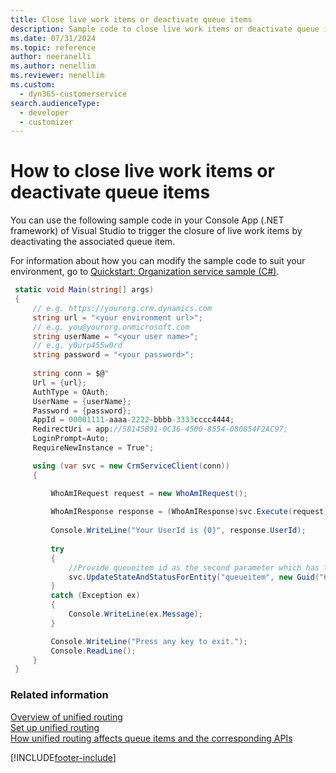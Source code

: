 ```yaml
---
title: Close live work items or deactivate queue items
description: Sample code to close live work items or deactivate queue items.
ms.date: 07/31/2024
ms.topic: reference
author: neeranelli
ms.author: nenellim
ms.reviewer: nenellim
ms.custom: 
  - dyn365-customerservice
search.audienceType: 
  - developer
  - customizer
---
```


# How to close live work items or deactivate queue items

You can use the following sample code in your Console App (.NET framework) of Visual Studio to trigger the closure of live work items by deactivating the associated queue item.

For information about how you can modify the sample code to suit your environment, go to [Quickstart: Organization service sample (C#)](/powerapps/developer/data-platform/org-service/quick-start-org-service-console-app).

   ```csharp
    static void Main(string[] args)
    {
        // e.g. https://yourorg.crm.dynamics.com
        string url = "<your environment url>";
        // e.g. you@yourorg.onmicrosoft.com
        string userName = "<your user name>";
        // e.g. y0urp455w0rd 
        string password = "<your password>";
    
        string conn = $@"
        Url = {url};
        AuthType = OAuth;
        UserName = {userName};
        Password = {password};
        AppId = 00001111-aaaa-2222-bbbb-3333cccc4444;
        RedirectUri = app://58145B91-0C36-4500-8554-080854F2AC97;
        LoginPrompt=Auto;
        RequireNewInstance = True";

        using (var svc = new CrmServiceClient(conn))
        {

            WhoAmIRequest request = new WhoAmIRequest();
    
            WhoAmIResponse response = (WhoAmIResponse)svc.Execute(request);
    
            Console.WriteLine("Your UserId is {0}", response.UserId);
    
            try
            {
                //Provide queueitem id as the second parameter which has to be deactivated.
                svc.UpdateStateAndStatusForEntity("queueitem", new Guid("6f15a7f0-8788-eb11-a812-000d3a593524"), 1, 2);
            }
            catch (Exception ex)
            {
                Console.WriteLine(ex.Message);
            }

            Console.WriteLine("Press any key to exit.");
            Console.ReadLine();
        }
    }
   ```



### Related information

[Overview of unified routing](../administer/overview-unified-routing.md)  
[Set up unified routing](../administer/set-up-routing-process.md)  
[How unified routing affects queue items and the corresponding APIs](unified-routing-impact-on-APIs.md)  


[!INCLUDE[footer-include](../../includes/footer-banner.md)]
